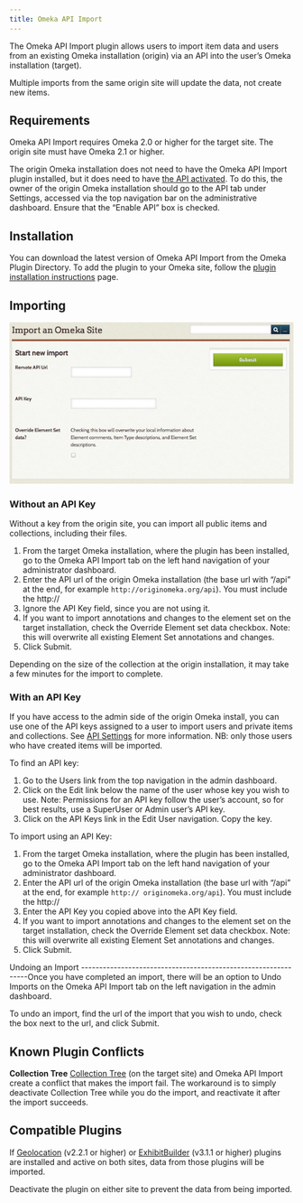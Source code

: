 ```yaml
---
title: Omeka API Import
---
```

The Omeka API Import plugin allows users to import item data and users from an existing Omeka installation (origin) via an API into the user’s Omeka installation (target). 

Multiple imports from the same origin site will update the data, not create new items.

Requirements 
---------------------------------------------------------------
Omeka API Import requires Omeka 2.0 or higher for the target site. The origin site must have Omeka 2.1 or higher.

The origin Omeka installation does not need to have the Omeka API Import plugin installed, but it does need to have [the API activated](../Admin/Settings/API_Settings). To do this, the owner of the origin Omeka installation should go to the API tab under Settings, accessed via the top navigation bar on the administrative dashboard. Ensure that the “Enable API” box is checked.

Installation 
---------------------------------------------------------------
You can download the latest version of Omeka API Import from the Omeka Plugin Directory. To add the plugin to your Omeka site, follow the [plugin installation instructions](../Admin/Adding_and_Managing_Plugins) page.

Importing 
-----------------------------------------------------------

![Beginning page for the importer](../doc_files/plugin_images/OApiImport.jpg)

### Without an API Key 

Without a key from the origin site, you can import all public items and collections, including their files.

1.  From the target Omeka installation, where the plugin has been installed, go to the Omeka API Import tab on the left hand navigation of your administrator dashboard.
2.  Enter the API url of the origin Omeka installation (the base url with “/api” at the end, for example `http://originomeka.org/api`). You must include the http://
3.  Ignore the API Key field, since you are not using it.
4.  If you want to import annotations and changes to the element set on the target installation, check the Override Element set data checkbox. Note: this will overwrite all existing Element Set annotations and changes.
5.  Click Submit.

Depending on the size of the collection at the origin installation, it may take a few minutes for the import to complete.

### With an API Key 

If you have access to the admin side of the origin Omeka install, you can use one of the API keys assigned to a user to import users and private items and collections. See [API Settings](../Admin/Settings/API_Settings) for more information. NB: only those users who have created items will be imported.

To find an API key:
1.  Go to the Users link from the top navigation in the admin dashboard.
2.  Click on the Edit link below the name of the user whose key you wish to use. Note: Permissions for an API key follow the user’s account, so for best results, use a SuperUser or Admin user’s API key.
3.  Click on the API Keys link in the Edit User navigation. Copy the key.

To import using an API Key:

1.  From the target Omeka installation, where the plugin has been installed, go to the Omeka API Import tab on the left hand     navigation of your administrator dashboard.
2.  Enter the API url of the origin Omeka installation (the base url with “/api” at the end, for example `http:// originomeka.org/api`). You must include the http://
3.  Enter the API Key you copied above into the API Key field.
4.  If you want to import annotations and changes to the element set on the target installation, check the Override Element set data checkbox. Note: this will overwrite all existing Element Set annotations and changes.
5.  Click Submit.

Undoing an Import
---------------------------------------------------------------Once you have completed an import, there will be an option to Undo Imports on the Omeka API Import tab on the left navigation in the admin dashboard.

To undo an import, find the url of the import that you wish to undo, check the box next to the url, and click Submit.

Known Plugin Conflicts
--------------------------------------------------------------
**Collection Tree**
[Collection Tree](/CollectionTree) (on the target site) and Omeka API Import create a conflict that makes the import fail. The workaround is to simply deactivate Collection Tree while you do the import, and reactivate it after the import succeeds.

Compatible Plugins
-------------------------------------------------------

If [Geolocation](/Geolocation) (v2.2.1 or higher) or [ExhibitBuilder](ExhibitBuilder) (v3.1.1 or higher) plugins are installed and active on both sites, data from those plugins will be imported.

Deactivate the plugin on either site to prevent the data from being imported.
